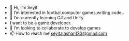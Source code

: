- 👋 Hi, I’m Seyit
- 👀 I’m interested in footbal,computer games,writing code..
- 🌱 I’m currently learning C# and Unity.
- I want to be a game developer.
- 💞️ I’m looking to collaborate to develop games
- 📫 How to reach me seyitalashan123@gmail.com

<!---
NormSYT1/NormSYT1 is a ✨ special ✨ repository because its `README.md` (this file) appears on your GitHub profile.
You can click the Preview link to take a look at your changes.
--->

